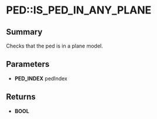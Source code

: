 # PED::IS_PED_IN_ANY_PLANE

## Summary
Checks that the ped is in a plane model.

## Parameters
* **PED_INDEX** pedIndex

## Returns
* **BOOL**